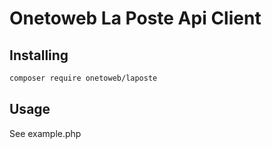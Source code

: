 # Onetoweb La Poste Api Client

## Installing 

```bash
composer require onetoweb/laposte
```

## Usage

See example.php